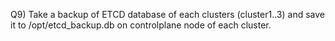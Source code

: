 Q9) Take a backup of ETCD database of each clusters (cluster1..3) and save it to /opt/etcd_backup.db on controlplane node of each cluster.
